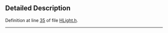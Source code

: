 ## Detailed Description

Definition at line <a href="HLight_8h-source.md#l00035" class="el">35</a> of file <a href="HLight_8h-source.md" class="el">HLight.h</a>.

------------------------------------------------------------------------

